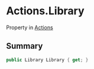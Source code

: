 # Actions.Library

Property in [Actions](/docs/api/csharp/yarn.unity.actions.md)

## Summary



```csharp
public Library Library { get; }
```

